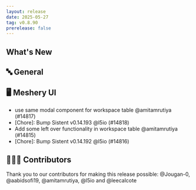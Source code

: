 ```yaml
---
layout: release
date: 2025-05-27
tag: v0.8.90
prerelease: false
---
```


## What's New
## 🔤 General
## 🖥 Meshery UI

- use same modal component for workspace table @amitamrutiya (#14817)
- \[Chore\]: Bump Sistent v0.14.193 @l5io (#14818)
- Add some left over functionality in workspace table @amitamrutiya (#14815)
- \[Chore\]: Bump Sistent v0.14.192 @l5io (#14816)

## 👨🏽‍💻 Contributors

Thank you to our contributors for making this release possible:
@Jougan-0, @aabidsofi19, @amitamrutiya, @l5io and @leecalcote

